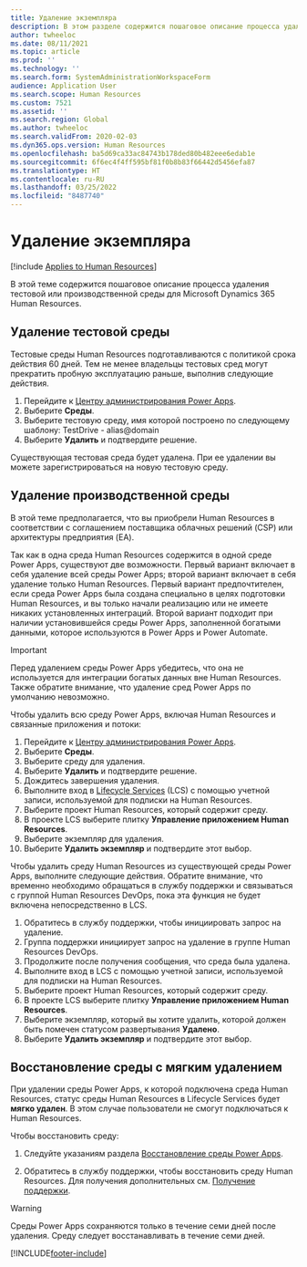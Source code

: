 ```yaml
---
title: Удаление экземпляра
description: В этом разделе содержится пошаговое описание процесса удаления тестовой или производственной среды для Microsoft Dynamics 365 Human Resources.
author: twheeloc
ms.date: 08/11/2021
ms.topic: article
ms.prod: ''
ms.technology: ''
ms.search.form: SystemAdministrationWorkspaceForm
audience: Application User
ms.search.scope: Human Resources
ms.custom: 7521
ms.assetid: ''
ms.search.region: Global
ms.author: twheeloc
ms.search.validFrom: 2020-02-03
ms.dyn365.ops.version: Human Resources
ms.openlocfilehash: ba5d69ca33ac84743b178ded80b482eee6edab1e
ms.sourcegitcommit: 6f6ec4f4ff595bf81f0b8b83f66442d5456efa87
ms.translationtype: HT
ms.contentlocale: ru-RU
ms.lasthandoff: 03/25/2022
ms.locfileid: "8487740"
---
```

# <a name="remove-an-instance"></a>Удаление экземпляра

[!include [Applies to Human Resources](../includes/applies-to-hr.md)]

В этой теме содержится пошаговое описание процесса удаления тестовой или производственной среды для Microsoft Dynamics 365 Human Resources.

## <a name="remove-a-test-drive-environment"></a>Удаление тестовой среды

Тестовые среды Human Resources подготавливаются с политикой срока действия 60 дней. Тем не менее владельцы тестовых сред могут прекратить пробную эксплуатацию раньше, выполнив следующие действия. 

1. Перейдите к [Центру администрирования Power Apps](https://admin.businessplatform.microsoft.com/).
2. Выберите **Среды**.
3. Выберите тестовую среду, имя которой построено по следующему шаблону: TestDrive - alias@domain
4. Выберите **Удалить** и подтвердите решение. 

Существующая тестовая среда будет удалена. При ее удалении вы можете зарегистрироваться на новую тестовую среду. 

## <a name="remove-a-production-environment"></a>Удаление производственной среды

В этой теме предполагается, что вы приобрели Human Resources в соответствии с соглашением поставщика облачных решений (CSP) или архитектуры предприятия (EA). 

Так как в одна среда Human Resources содержится в одной среде Power Apps, существуют две возможности. Первый вариант включает в себя удаление всей среды Power Apps; второй вариант включает в себя удаление только Human Resources. Первый вариант предпочтителен, если среда Power Apps была создана специально в целях подготовки Human Resources, и вы только начали реализацию или не имеете никаких установленных интеграций. Второй вариант подходит при наличии установившейся среды Power Apps, заполненной богатыми данными, которое используются в Power Apps и Power Automate.

> [!Important]
> Перед удалением среды Power Apps убедитесь, что она не используется для интеграции богатых данных вне Human Resources. Также обратите внимание, что удаление сред Power Apps по умолчанию невозможно. 

Чтобы удалить всю среду Power Apps, включая Human Resources и связанные приложения и потоки:

1. Перейдите к [Центру администрирования Power Apps](https://admin.businessplatform.microsoft.com/).
2. Выберите **Среды**.
3. Выберите среду для удаления.
4. Выберите **Удалить** и подтвердите решение. 
5. Дождитесь завершения удаления.
6. Выполните вход в [Lifecycle Services](https://lcs.dynamics.com/Logon/Index) (LCS) с помощью учетной записи, используемой для подписки на Human Resources. 
7. Выберите проект Human Resources, который содержит среду. 
8. В проекте LCS выберите плитку **Управление приложением Human Resources**. 
9. Выберите экземпляр для удаления. 
10. Выберите **Удалить экземпляр** и подтвердите этот выбор.  

Чтобы удалить среду Human Resources из существующей среды Power Apps, выполните следующие действия. Обратите внимание, что временно необходимо обращаться в службу поддержки и связываться с группой Human Resources DevOps, пока эта функция не будет включена непосредственно в LCS.

1. Обратитесь в службу поддержки, чтобы инициировать запрос на удаление.
2. Группа поддержки инициирует запрос на удаление в группе Human Resources DevOps. 
3. Продолжите после получения сообщения, что среда была удалена.
4. Выполните вход в LCS с помощью учетной записи, используемой для подписки на Human Resources. 
5. Выберите проект Human Resources, который содержит среду. 
6. В проекте LCS выберите плитку **Управление приложением Human Resources**. 
7. Выберите экземпляр, который вы хотите удалить, которой должен быть помечен статусом развертывания **Удалено**.
8. Выберите **Удалить экземпляр** и подтвердите этот выбор. 

## <a name="recover-a-soft-deleted-environment"></a>Восстановление среды с мягким удалением

При удалении среды Power Apps, к которой подключена среда Human Resources, статус среды Human Resources в Lifecycle Services будет **мягко удален**. В этом случае пользователи не смогут подключаться к Human Resources.

Чтобы восстановить среду:

1. Следуйте указаниям раздела [Восстановление среды Power Apps](/power-platform/admin/recover-environment).

2. Обратитесь в службу поддержки, чтобы восстановить среду Human Resources. Для получения дополнительных см. [Получение поддержки](../fin-ops-core/dev-itpro/lifecycle-services/lcs-support.md).

> [!Warning]
> Среды Power Apps сохраняются только в течение семи дней после удаления. Среду следует восстанавливать в течение семи дней.


[!INCLUDE[footer-include](../includes/footer-banner.md)]

